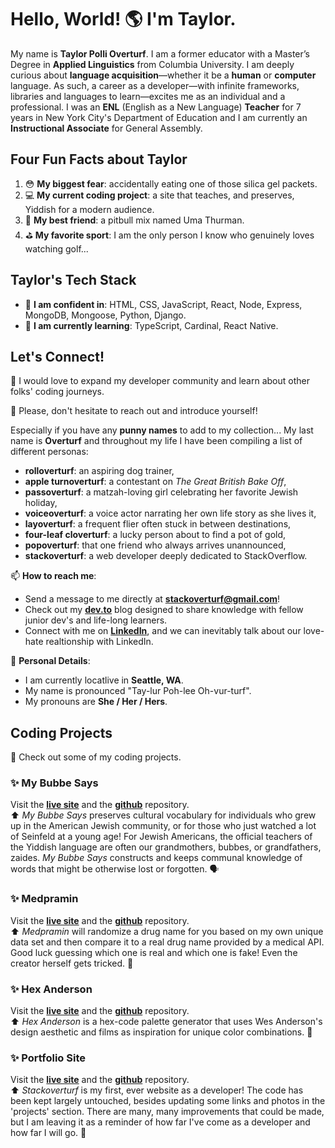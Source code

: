# Hello, World! 🌎 I'm Taylor. 
My name is **Taylor Polli Overturf**. I am a former educator with a Master’s Degree in **Applied Linguistics** from Columbia University. I am deeply curious about **language acquisition**—whether it be a **human** or **computer** language. As such, a career as a developer—with infinite frameworks, libraries and languages to learn—excites me as an individual and a professional. I was an **ENL** (English as a New Language) **Teacher** for 7 years in New York City's Department of Education and I am currently an **Instructional Associate** for General Assembly. 

## Four Fun Facts about Taylor 
1. 😳 **My biggest fear**: accidentally eating one of those silica gel packets. 
2. 💻 **My current coding project**: a site that teaches, and preserves, Yiddish for a modern audience. 
3. 🐶 **My best friend**: a pitbull mix named Uma Thurman.
4. ⛳️ **My favorite sport**: I am the only person I know who genuinely loves watching golf... 

## Taylor's Tech Stack
- 💪 **I am confident in**: HTML, CSS, JavaScript, React, Node, Express, MongoDB, Mongoose, Python, Django.
- 🤔 **I am currently learning**: TypeScript, Cardinal, React Native. 

## Let's Connect! 
👯 I would love to expand my developer community and learn about other folks' coding journeys.

👋 Please, don't hesitate to reach out and introduce yourself! <br />

Especially if you have any **punny names** to add to my collection... My last name is **Overturf** and throughout my life I have been compiling a list of different personas: 
- **rolloverturf**: an aspiring dog trainer,
- **apple turnoverturf**: a contestant on *The Great British Bake Off*, 
- **passoverturf**: a matzah-loving girl celebrating her favorite Jewish holiday,
- **voiceoverturf**: a voice actor narrating her own life story as she lives it, 
- **layoverturf**: a frequent flier often stuck in between destinations, 
- **four-leaf cloverturf**: a lucky person about to find a pot of gold,
- **popoverturf**: that one friend who always arrives unannounced,
- **stackoverturf**: a web developer deeply dedicated to StackOverflow.

📫 **How to reach me**:
- Send a message to me directly at **stackoverturf@gmail.com**!
- Check out my **[dev.to](https://dev.to/stackoverturf)** blog designed to share knowledge with fellow junior dev's and life-long learners.  
- Connect with me on **[LinkedIn](https://www.linkedin.com/in/tayloroverturf/)**, and we can inevitably talk about our love-hate realtionship with LinkedIn. 

📝 **Personal Details**: 
- I am currently locatlive in **Seattle, WA**. 
- My name is pronounced "Tay-lur Poh-lee Oh-vur-turf". 
- My pronouns are **She / Her / Hers**. 

## Coding Projects
👏 Check out some of my coding projects.

### ✨ My Bubbe Says 
Visit the **[live site](https://www.mybubbesays.com/#/)** and the **[github](https://github.com/over-taylor-turf/bubbe-says)** repository.<br /> 
⬆️ *My Bubbe Says* preserves cultural vocabulary for individuals who grew up in the American Jewish community, or for those who just watched a lot of Seinfeld at a young age! For Jewish Americans, the official teachers of the Yiddish language are often our grandmothers, bubbes, or grandfathers, zaides. *My Bubbe Says* constructs and keeps communal knowledge of words that might be otherwise lost or forgotten. 🗣

### ✨ Medpramin
Visit the **[live site](https://www.medpramin.com/#/)** and the **[github](https://github.com/over-taylor-turf/fake-drug-names)** repository.<br />
⬆️ *Medpramin* will randomize a drug name for you based on my own unique data set and then compare it to a real drug name provided by a medical API. Good luck guessing which one is real and which one is fake! Even the creator herself gets tricked. 🤣

### ✨ Hex Anderson 
Visit the **[live site](https://www.hexanderson.com/#/)** and the **[github](https://github.com/over-taylor-turf/hex-anderson)** repository.<br />
⬆️ *Hex Anderson* is a hex-code palette generator that uses Wes Anderson's design aesthetic and films as inspiration for unique color combinations. 🎨

### ✨ Portfolio Site
Visit the **[live site](https://www.stackoverturf.com/)** and the **[github](https://github.com/over-taylor-turf/over-taylor-turf.github.io)** repository.<br />
⬆️ *Stackoverturf* is my first, ever website as a developer! The code has been kept largely untouched, besides updating some links and photos in the 'projects' section. There are many, many improvements that could be made, but I am leaving it as a reminder of how far I've come as a developer and how far I will go. 🚀

